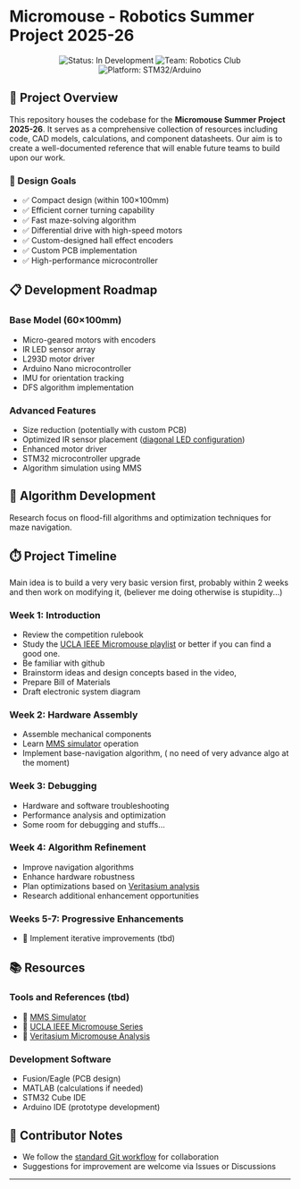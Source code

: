 # Micromouse - Robotics Summer Project 2025-26

<div align="center">
  <img src="https://img.shields.io/badge/Status-In%20Development-yellow" alt="Status: In Development">
  <img src="https://img.shields.io/badge/Team-Robotics%20Club-blue" alt="Team: Robotics Club">
  <img src="https://img.shields.io/badge/Platform-STM32/Arduino-orange" alt="Platform: STM32/Arduino">
</div>

## 🤖 Project Overview

This repository houses the codebase for the **Micromouse Summer Project 2025-26**. It serves as a comprehensive collection of resources including code, CAD models, calculations, and component datasheets. Our aim is to create a well-documented reference that will enable future teams to build upon our work.

### 🎯 Design Goals

- ✅ Compact design (within 100×100mm)
- ✅ Efficient corner turning capability
- ✅ Fast maze-solving algorithm
- ✅ Differential drive with high-speed motors
- ✅ Custom-designed hall effect encoders
- ✅ Custom PCB implementation
- ✅ High-performance microcontroller

## 📋 Development Roadmap

### Base Model (60×100mm)
- Micro-geared motors with encoders
- IR LED sensor array
- L293D motor driver
- Arduino Nano microcontroller
- IMU for orientation tracking
- DFS algorithm implementation

### Advanced Features
- Size reduction (potentially with custom PCB)
- Optimized IR sensor placement ([diagonal LED configuration](https://www.youtube.com/watch?v=VAvPl1eCIEA))
- Enhanced motor driver
- STM32 microcontroller upgrade
- Algorithm simulation using MMS

## 🧠 Algorithm Development
Research focus on flood-fill algorithms and optimization techniques for maze navigation.

## ⏱️ Project Timeline
Main idea is to build a very very basic version first, probably within 2 weeks and then work on modifying it, (believer me doing otherwise is stupidity...)

### Week 1: Introduction
- Review the competition rulebook
-  Study the [UCLA IEEE Micromouse playlist](https://youtube.com/playlist?list=PLAWsHzw_h0iiPIaGyXAr44G0XfHfyjOe7) or better if you can find a good one.
-  Be familiar with github
-  Brainstorm ideas and design concepts based in the video,
-  Prepare Bill of Materials
-  Draft electronic system diagram

### Week 2: Hardware Assembly
-  Assemble mechanical components
-  Learn [MMS simulator](https://github.com/mackorone/mms) operation
-  Implement base-navigation algorithm, ( no need of very advance algo at the moment)

### Week 3: Debugging
-  Hardware and software troubleshooting
-  Performance analysis and optimization
-  Some room for debugging and stuffs...

### Week 4: Algorithm Refinement
-  Improve navigation algorithms
-  Enhance hardware robustness
-  Plan optimizations based on [Veritasium analysis](https://www.youtube.com/watch?v=ZMQbHMgK2rw)
-  Research additional enhancement opportunities

### Weeks 5-7: Progressive Enhancements
- 🔄 Implement iterative improvements (tbd)

## 📚 Resources

### Tools and References (tbd)
- 🔵 [MMS Simulator](https://github.com/mackorone/mms)
- 🎥 [UCLA IEEE Micromouse Series](https://youtube.com/playlist?list=PLAWsHzw_h0iiPIaGyXAr44G0XfHfyjOe7)
- 🧮 [Veritasium Micromouse Analysis](https://www.youtube.com/watch?v=ZMQbHMgK2rw)

### Development Software
-  Fusion/Eagle (PCB design)
-  MATLAB (calculations if needed)
-  STM32 Cube IDE
-  Arduino IDE (prototype development)


## 🤝 Contributor Notes
- We follow the [standard Git workflow](https://www.geeksforgeeks.org/git-workflows-with-open-source-collaboration/) for collaboration
- Suggestions for improvement are welcome via Issues or Discussions

---

